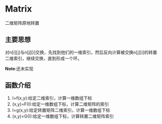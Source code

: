 # Matrix
二维矩阵原地转置

## 主要思想
对n[i][j]与n[j][i]交换，先找到他们的一维索引，然后反向计算被交换n[j][i]的转置二维索引，继续交换，直到形成一个环。

**Note**:还未实现

## 函数介绍
1. I=f(x,y):给定二维索引，计算一维数组下标
2. (x,y)=F(I):给定一维数组下标，计算二维矩阵的索引
3. I=g(x,y):给定转置矩阵二维索引，计算一维数组下标
4. (x,y)=G(I):给定一维数组下标，计算转置二维矩阵索引

